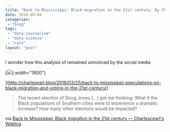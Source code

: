 ```yaml
---
title: "Back to Mississippi: Black migration in the 21st century. By Charles Earl"
date: 2018-09-04
categories: 
 - "blog"
tags: 
 - "data-journalism"
 - "data-science"
 - "race"
layout: "post"
---
```


I wonder how this analysis of remained unnoticed by the social media

[![](https://charlescearl.files.wordpress.com/2018/03/treemap_migration.jpg){:width="1600"}

](http://charlesearl.blog/2018/03/25/back-to-mississippi-speculations-on-black-migration-and-voting-in-the-21st-century/)

> The recent election of Doug Jones [...] got me thinking: What if the Black populations of Southern cities were to experience a dramatic increase? How many other elections would be impacted?

via [Back to Mississippi: Black migration in the 21st century — Charlescearl's Weblog](http://charlesearl.blog/2018/03/25/back-to-mississippi-speculations-on-black-migration-and-voting-in-the-21st-century/)
